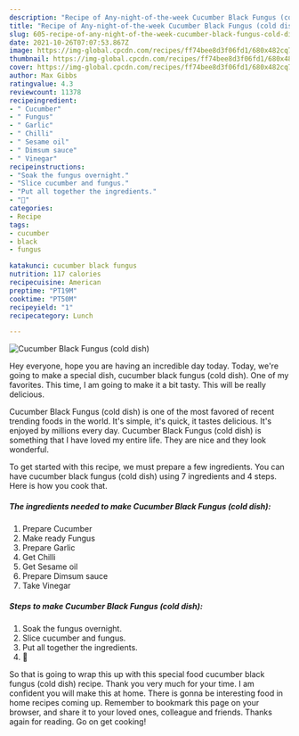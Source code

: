 ```yaml
---
description: "Recipe of Any-night-of-the-week Cucumber Black Fungus (cold dish)"
title: "Recipe of Any-night-of-the-week Cucumber Black Fungus (cold dish)"
slug: 605-recipe-of-any-night-of-the-week-cucumber-black-fungus-cold-dish
date: 2021-10-26T07:07:53.867Z
image: https://img-global.cpcdn.com/recipes/ff74bee8d3f06fd1/680x482cq70/cucumber-black-fungus-cold-dish-recipe-main-photo.jpg
thumbnail: https://img-global.cpcdn.com/recipes/ff74bee8d3f06fd1/680x482cq70/cucumber-black-fungus-cold-dish-recipe-main-photo.jpg
cover: https://img-global.cpcdn.com/recipes/ff74bee8d3f06fd1/680x482cq70/cucumber-black-fungus-cold-dish-recipe-main-photo.jpg
author: Max Gibbs
ratingvalue: 4.3
reviewcount: 11378
recipeingredient:
- " Cucumber"
- " Fungus"
- " Garlic"
- " Chilli"
- " Sesame oil"
- " Dimsum sauce"
- " Vinegar"
recipeinstructions:
- "Soak the fungus overnight."
- "Slice cucumber and fungus."
- "Put all together the ingredients."
- "🤤"
categories:
- Recipe
tags:
- cucumber
- black
- fungus

katakunci: cucumber black fungus 
nutrition: 117 calories
recipecuisine: American
preptime: "PT19M"
cooktime: "PT50M"
recipeyield: "1"
recipecategory: Lunch

---
```



![Cucumber Black Fungus (cold dish)](https://img-global.cpcdn.com/recipes/ff74bee8d3f06fd1/680x482cq70/cucumber-black-fungus-cold-dish-recipe-main-photo.jpg)

Hey everyone, hope you are having an incredible day today. Today, we're going to make a special dish, cucumber black fungus (cold dish). One of my favorites. This time, I am going to make it a bit tasty. This will be really delicious.

Cucumber Black Fungus (cold dish) is one of the most favored of recent trending foods in the world. It's simple, it's quick, it tastes delicious. It's enjoyed by millions every day. Cucumber Black Fungus (cold dish) is something that I have loved my entire life. They are nice and they look wonderful.




To get started with this recipe, we must prepare a few ingredients. You can have cucumber black fungus (cold dish) using 7 ingredients and 4 steps. Here is how you cook that.

<!--inarticleads1-->

##### The ingredients needed to make Cucumber Black Fungus (cold dish):

1. Prepare  Cucumber
1. Make ready  Fungus
1. Prepare  Garlic
1. Get  Chilli
1. Get  Sesame oil
1. Prepare  Dimsum sauce
1. Take  Vinegar




<!--inarticleads2-->

##### Steps to make Cucumber Black Fungus (cold dish):

1. Soak the fungus overnight.
1. Slice cucumber and fungus.
1. Put all together the ingredients.
1. 🤤




So that is going to wrap this up with this special food cucumber black fungus (cold dish) recipe. Thank you very much for your time. I am confident you will make this at home. There is gonna be interesting food in home recipes coming up. Remember to bookmark this page on your browser, and share it to your loved ones, colleague and friends. Thanks again for reading. Go on get cooking!
